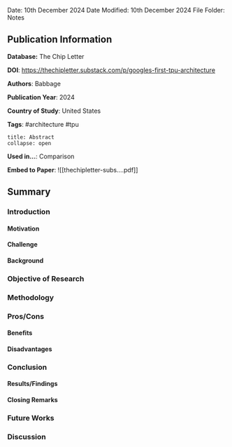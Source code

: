Date: 10th December 2024
Date Modified: 10th December 2024
File Folder: Notes
## Publication Information

**Database:** The Chip Letter

**DOI**: https://thechipletter.substack.com/p/googles-first-tpu-architecture

**Authors**: Babbage

**Publication Year**: 2024

**Country of Study**: United States

**Tags**: #architecture #tpu

```ad-abstract
title: Abstract
collapse: open

```

**Used in…**: Comparison

**Embed to Paper**: ![[thechipletter-subs....pdf]]

## Summary

### Introduction

#### Motivation

#### Challenge

#### Background

### Objective of Research

### Methodology

### Pros/Cons

#### Benefits

#### Disadvantages

### Conclusion

#### Results/Findings

#### Closing Remarks

### Future Works

### Discussion

